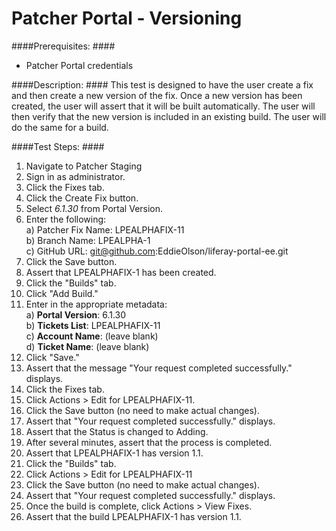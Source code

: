 Patcher Portal - Versioning 
===========================

####Prerequisites: ####

* Patcher Portal credentials

####Description: ####
This test is designed to have the user create a fix and then create a new version of the fix. Once a new version has been created, the user will assert that it will be built automatically. The user will then verify that the new version is included in an existing build. The user will do the same for a build.

####Test Steps: ####
1. Navigate to Patcher Staging
1. Sign in as administrator.
1. Click the Fixes tab.
1. Click the Create Fix button.
1. Select *6.1.30* from Portal Version.
1. Enter the following:    
	a) Patcher Fix Name: 	LPEALPHAFIX-11    
	b) Branch Name:	LPEALPHA-1    
	c) GitHub URL: git@github.com:EddieOlson/liferay-portal-ee.git
1. Click the Save button.
1. Assert that LPEALPHAFIX-1 has been created.
1. Click the "Builds" tab.
1. Click "Add Build." 
1. Enter in the appropriate metadata:    
	a) **Portal Version**: 6.1.30    
	b) **Tickets List**: LPEALPHAFIX-11    
	c) **Account Name**: (leave blank)    
	d) **Ticket Name**: (leave blank)
1. Click "Save." 
1. Assert that the message "Your request completed successfully." displays.
1. Click the Fixes tab.
1. Click Actions > Edit for LPEALPHAFIX-11.
1. Click the Save button (no need to make actual changes).
1. Assert that "Your request completed successfully." displays.
1. Assert that the Status is changed to Adding.
1. After several minutes, assert that the process is completed.
1. Assert that LPEALPHAFIX-1 has version 1.1.
1. Click the "Builds" tab.
1. Click Actions > Edit for LPEALPHAFIX-11
1. Click the Save button (no need to make actual changes).
1. Assert that "Your request completed successfully." displays.
1. Once the build is complete, click Actions > View Fixes.
1. Assert that the build LPEALPHAFIX-1 has version 1.1.